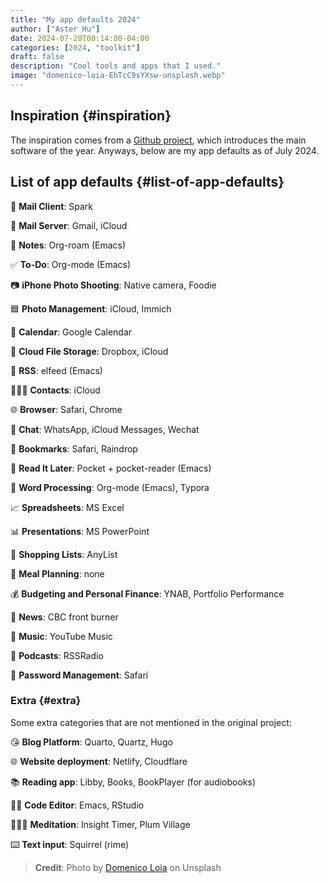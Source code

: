 ```yaml
---
title: "My app defaults 2024"
author: ["Aster Hu"]
date: 2024-07-20T00:14:00-04:00
categories: [2024, "toolkit"]
draft: false
description: "Cool tools and apps that I used."
image: "domenico-loia-EhTcC9sYXsw-unsplash.webp"
---
```


## Inspiration {#inspiration}

The inspiration comes from a [Github project](https://defaults.rknight.me/), which introduces the main software of the year. Anyways, below are my app defaults as of July 2024.


## List of app defaults {#list-of-app-defaults}

📨 **Mail Client**: Spark

📮 **Mail Server**: Gmail, iCloud

📝 **Notes**: Org-roam (Emacs)

✅ **To-Do**: Org-mode (Emacs)

📷 **iPhone Photo Shooting**: Native camera, Foodie

🟦 **Photo Management**: iCloud, Immich

📆 **Calendar**: Google Calendar

📁 **Cloud File Storage**: Dropbox, iCloud

📖 **RSS**: elfeed (Emacs)

🙍🏻‍♂️ **Contacts**: iCloud

🌐 **Browser**: Safari, Chrome

💬 **Chat**: WhatsApp, iCloud Messages, Wechat

🔖 **Bookmarks**: Safari, Raindrop

📑 **Read It Later**: Pocket + pocket-reader (Emacs)

📜 **Word Processing**: Org-mode (Emacs), Typora

📈 **Spreadsheets**: MS Excel

📊 **Presentations**: MS PowerPoint

🛒 **Shopping Lists**: AnyList

🍴 **Meal Planning**: none

💰 **Budgeting and Personal Finance**: YNAB, Portfolio Performance

📰 **News**: CBC front burner

🎵 **Music**: YouTube Music

🎤 **Podcasts**: RSSRadio

🔐 **Password Management**: Safari


### Extra {#extra}

Some extra categories that are not mentioned in the original project:

😘 **Blog Platform**: Quarto, Quartz, Hugo

🌐 **Website deployment**: Netlify, Cloudflare

📚 **Reading app**: Libby, Books, BookPlayer (for audiobooks)

🧑‍💻 **Code Editor**: Emacs, RStudio

🧘🏻‍♀️ **Meditation**: Insight Timer, Plum Village

⌨️ **Text input**: Squirrel (rime)

> **Credit**: Photo by [Domenico Loia](https://unsplash.com/photos/silver-imac-near-iphone-on-brown-wooden-table-EhTcC9sYXsw) on Unsplash
